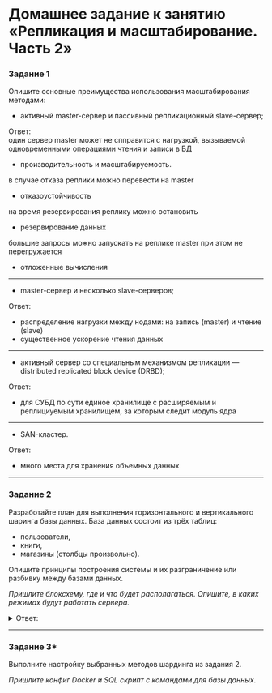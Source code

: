 # Домашнее задание к занятию «Репликация и масштабирование. Часть 2»

### Задание 1

Опишите основные преимущества использования масштабирования методами:

- активный master-сервер и пассивный репликационный slave-сервер;

 Ответ:  
один сервер master может не спправится с нагрузкой, вызываемой одновременными операциями чтения и записи в БД
 - производительность и масштабируемость.
   
в случае отказа реплики можно перевести на master
 - отказоустойчивость

на время резервирования реплику можно остановить
 - резервирование данных

большие запросы можно запускать на реплике master при этом не перегружается   
 - отложенные вычисления

--- 
 
- master-сервер и несколько slave-серверов;
  
Ответ:  
- распределение нагрузки между нодами: на запись (master) и чтение (slave)
- существенное ускорение чтения данных

---

- активный сервер со специальным механизмом репликации — distributed replicated block device (DRBD);

Ответ: 
- для СУБД по сути единое хранилище с расширяемым и реплициуемым хранилищем, за которым следит модуль ядра

---

- SAN-кластер.

Ответ:  
- много места для хранения объемных данных


---

### Задание 2


Разработайте план для выполнения горизонтального и вертикального шаринга базы данных. База данных состоит из трёх таблиц: 

- пользователи, 
- книги, 
- магазины (столбцы произвольно). 

Опишите принципы построения системы и их разграничение или разбивку между базами данных.

*Пришлите блоксхему, где и что будет располагаться. Опишите, в каких режимах будут работать сервера.* 


<details> 
<summary> Ответ:  </summary>
План:

Базы книги и магазины храним на отдельных серверах и распределяем объем данных горизонтальным шардингом по серверам (базы растут добавляем сервер).

Пользователей храним на отдельном сервере. Алгоритмически разделенные базы данных используем хэш-функцию для поиска данных. Это позволяет, задав определенный ключ шарда, найти нужный физический шард для запроса данных. И при росте базы пользовотелей наращивать будем вертикальныи шардингом.

 
 ![](https://user-images.githubusercontent.com/136073445/276320055-6427b143-ba9b-46f4-86fd-43281a73bf9b.png)

 
</details>

---
### Задание 3*

Выполните настройку выбранных методов шардинга из задания 2.

*Пришлите конфиг Docker и SQL скрипт с командами для базы данных*.
